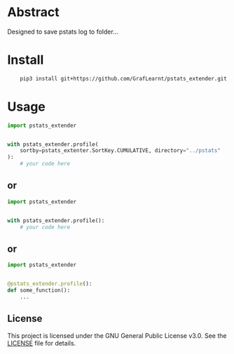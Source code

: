 # Abstract
Designed to save pstats log to folder...
# Install
```bash
    pip3 install git+https://github.com/GrafLearnt/pstats_extender.git
```
# Usage
```python
import pstats_extender


with pstats_extender.profile(
    sortby=pstats_extenter.SortKey.CUMULATIVE, directory="../pstats"
):
    # your code here
```
## or
```python
import pstats_extender


with pstats_extender.profile():
    # your code here
```
## or
```python
import pstats_extender


@pstats_extender.profile():
def some_function():
    ...
```

## License

This project is licensed under the GNU General Public License v3.0. See the [LICENSE](LICENSE) file for details.
